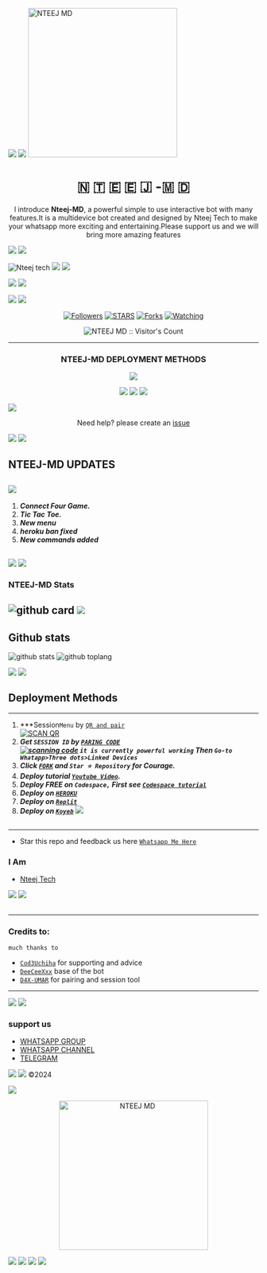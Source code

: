 <a><img src='https://i.imgur.com/LyHic3i.gif'/></a>
<a><img src='https://i.imgur.com/LyHic3i.gif'/></a>
<img alt="NTEEJ MD" height="300" src="https://i.postimg.cc/tgg4fv86/nteej.jpg">
  
<h1 align="center"> 🇳 🇹 🇪 🇪 🇯 -🇲 🇩   </h1> 
<p align="center">l introduce <b>Nteej-MD</b>, a powerful simple to use interactive bot with many features.It is a multidevice bot created and designed by Nteej Tech to make your whatsapp more exciting and entertaining.Please support us and we will bring more amazing features  </p>
<a><img src='https://i.imgur.com/LyHic3i.gif'/></a>
<a><img src='https://i.imgur.com/LyHic3i.gif'/></a>

![Nteej tech](https://readme-typing-svg.demolab.com?font=Anton&size=30&pause=998&color=8df925ff&background=F7F2F20A&vCenter=true&random=false&width=465&lines=Hello+Guys%F0%9F%91%8B!;I+thank+you+for+always+supporting+my+content;I+am+Nteej+Tech+the+creator+of+Nteej-Md;bot+more+commands+are+coming+soon;Thank+you+👍;♥️;🫂)
<a><img src='https://i.imgur.com/LyHic3i.gif'/></a>
<a><img src='https://i.imgur.com/LyHic3i.gif'/></a>

<a><img src='https://i.imgur.com/LyHic3i.gif'/></a>
<a><img src='https://i.imgur.com/LyHic3i.gif'/></a>
<p align="center">
  <a href="https://github.com/Ntee-j01/NTEEJ-MD">
    
  </a>
</p>
    
<a><img src='https://i.imgur.com/LyHic3i.gif'/></a>
<a><img src='https://i.imgur.com/LyHic3i.gif'/></a>
   
   
<p align="center">
  <a href="https://github.com/Ntee-j01?tab=followers"><img title="Followers" src="https://img.shields.io/github/followers/Ntee-j01?label=Followers&style=social"></a>
  <a href="https://github.com/Ntee-j01/NTEEJ-MD/stargazers/"><img title="STARS" src="https://img.shields.io/github/stars/Ntee-j01/NTEEJ-MD?&style=social"></a>
  <a href="https://github.com/Cod3Uchiha/TKM-bot/network/members"><img
  <a href="https://github.com/Ntee-j01/NTEEJ-MD/network/members"><img title="Forks" src="https://img.shields.io/github/forks/Ntee-j01/NTEEJ-MD?style=social"></a>
  <a href="https://github.com/Ntee-j01/NTEEJ-MD/watchers"><img title="Watching" src="https://img.shields.io/github/watchers/Ntee-j01/NTEEJ-MD?label=Watching&style=social"></a>
</p>
 
<p align="center"><img src="https://profile-counter.glitch.me/{Ntee-j01}/count.svg" alt="NTEEJ MD :: Visitor's Count" /></p>






---

<h3 align="center"><b>NTEEJ-MD</b> DEPLOYMENT METHODS
</h3>

<p align="center">
  <a href="https://github.com/Ntee-j01/NTEEJ-MD/blob/main/temp/deploy-on-vps.md"><img src="https://img.shields.io/badge/self hosting-3d1513?style=for-the-badge&logo=serverless&logoColor=FD5750"></a>
</p>
<p align="center">
  <a href="https://dashboard.heroku.com/new?template=https://github.com/Ntee-j01/NTEEJ-MD"><img src="https://img.shields.io/badge/heroku-9d7acc?style=for-the-badge&logo=heroku&logoColor=430098"></a>
  <a href="https://venocyber-web01.vercel.app/replit.html"><img src="https://img.shields.io/badge/replit-253c99?style=for-the-badge&logo=replit&logoColor=F26207"></a>
  <a href="https://app.koyeb.com/apps/deploy?type=git&repository=github.com/Ntee-j01/NTEEJ-MD&branch=main&env[SESSION_ID]&env[OWNER_NUMBER]=263714497545&env[MONGODB_URI]&&env[OWNER_NAME]=Nteej ᴛᴇᴄʜ&env[KOYEB_API]&env[PREFIX]=.&env[WAPRESENCE]&env[AUTO_READ_STATUS]=true&env[DISABLE_PM]=false&env[PACK_AUTHER]=whatsapp+bot&env[PACK_NAME]=Nteej ᴛᴇᴄʜ&env[STYLE]=0&env[MODE]=private&env[READ_MESSAGE]=false&env[THEME]=NTEEJ&env[WARN_COUNT]=3&env[BLOCK_JID]=null&env[TIME_ZONE]=Africa/Dodoma&name=Nteej-tech&env[KOYEB_NAME]=NTEEJ-MD&env[SUDO]=null&env[THUMB_IMAGE]=https://telegra.ph/file/ecb1a11c450276bf7d396.jpg"><img src="https://img.shields.io/badge/koyeb-033604?style=for-the-badge&logo=koyeb&logoColor=white"></a>
</p>
  <a href="https://youtu.be/3NdJb6_1cJM"><img src="https://img.shields.io/badge/CodeSpace-green?colorA=%23ff000&colorB=%23017e40&style=for-the-badge&logo=git&logoColor=white"></a>
</p>
<p align="center">Need help? please create an <a href="https://github.com/Ntee-j01/NTEEJ-MD">issue</a></p>

 



<a><img src='https://i.imgur.com/LyHic3i.gif'/></a>
<a><img src='https://i.imgur.com/LyHic3i.gif'/></a>
## NTEEJ-MD UPDATES
<a><img src='https://i.imgur.com/LyHic3i.gif'/></a>
---
1. ***Connect Four Game.***
2.  ***Tic Tac Toe.***
3.  ***New menu***
4.  ***heroku ban fixed***
5.  ***New commands added***
##
<a><img src='https://i.imgur.com/LyHic3i.gif'/></a>
<a><img src='https://i.imgur.com/LyHic3i.gif'/></a>

 



<h3>NTEEJ-MD Stats</h3>

![github card](https://github-readme-stats.vercel.app/api/pin/?username=Ntee-j01&repo=NTEEJ-MD&theme=chartreuse-dark)
<a><img src='https://i.imgur.com/LyHic3i.gif'/></a>
---------
## Github stats

![github stats](https://github-readme-stats.vercel.app/api?username=Ntee-j01&show_icons=true&theme=chartreuse-dark)
![github toplang](https://github-readme-stats.vercel.app/api/top-langs/?username=Ntee-j01&layout=compact&theme=chartreuse-dark)

    
   <a><img src='https://i.imgur.com/LyHic3i.gif'/></a>
   <a><img src='https://i.imgur.com/LyHic3i.gif'/></a>
## Deployment Methods

---
1.  ***Session`Menu` by [`QR and pair`](https://nteej-session-generator.onrender.com) 
    <br>
<a href="https://nteej-session-generator.onrender.com/wasiqr"><img title="SCAN QR" src="https://img.shields.io/badge/Scanning qr-h?color=darkblue&style=for-the-badge&logo=msi"></a>
2. ***Get `SESSION ID` by [`PARING CODE`](https://nteej-session-generator.onrender.com/pair)
    <br>
<a href="https://nteej-session-generator.onrender.com/pair"><img title="scanning code" src="https://img.shields.io/badge/ pairing code-h?color=green&style=for-the-badge&logo=msi"></a>
`it is currently powerful working`
Then `Go-to Whatapp>Three dots>Linked Devices`***
4.  ***Click [`FORK`](https://github.com/Ntee-j01/NTEEJ-MD/fork) and `Star ⭐ Repository` for Courage.***
5.  ***Deploy tutorial [`Youtube Video`](https://youtu.be/6rnftFl0fAI).***
6.  ***Deploy FREE on `Codespace,` First see [`Codespace tutorial`](https://youtu.be/3NdJb6_1cJM)***
7.  ***Deploy on [`HEROKU`](https://dashboard.heroku.com/new?template=https://github.com/Ntee-j01/NTEEJ-MD)***
8.  ***Deploy on [`Replit`](https://replit.com/github.com/Ntee-j01/NTEEJ-MD)***
9.  ***Deploy on [`Koyeb`](https://app.koyeb.com/apps/deploy?type=git&repository=github.com/Kingjux/Venocyber-md-Md&branch=main&env[SESSION_ID]&env[OWNER_NUMBER]=255698101622env[MONGODB_URI]&&env[OWNER_NAME]=Venocyber&env[KOYEB_API]&env[PREFIX]=.&env[WAPRESENCE]&env[AUTO_READ_STATUS]=false&env[DISABLE_PM]=false&env[PACK_AUTHER]=whatsapp+bot&env[PACK_NAME]=Venocyber+MD&env[STYLE]=0&env[MODE]=private&env[READ_MESSAGE]=false&env[THEME]=VENOCYBER&env[WARN_COUNT]=3&env[BLOCK_JID]=null&env[TIME_ZONE]=Africa/Dodoma&name=Venocyber-md&env[KOYEB_NAME]=suhail-md&env[SUDO]=null&env[THUMB_IMAGE]=https://telegra.ph/file/ecb1a11c450276bf7d396.jpg)***
<a><img src='https://i.imgur.com/LyHic3i.gif'/></a>
##
---




- Star this repo and feedback us here [`Whatsapp Me Here`](https://wa.me/+263714497545)


### I Am
- [Nteej Tech](https://github.com/Ntee-j01) 



<a><img src='https://i.imgur.com/LyHic3i.gif'/></a>
<a><img src='https://i.imgur.com/LyHic3i.gif'/></a>
##
---
### Credits to:
`much thanks to`
- [`Cod3Uchiha`](https://github.com/Cod3Uchiha) for supporting and advice
- [`DeeCeeXxx`](https://github.com/DeeCeeXxx) base of the bot
- [`D4X-UMAR`](https://github.com/D4X-UMAR) for pairing and session tool

---

<a><img src='https://i.imgur.com/LyHic3i.gif'/></a>
<a><img src='https://i.imgur.com/LyHic3i.gif'/></a>



### support us

 - [ WHATSAPP GROUP ](https://chat.whatsapp.com/Er6RNNNVWV5LORN9Nr6hL7)
 - [ WHATSAPP CHANNEL ](https://whatsapp.com/channel/0029Vae3GZF9Bb658QgSCl1I)
- [ TELEGRAM 
 ](https://t.me/Nteej)
 

<a><img src='https://i.imgur.com/LyHic3i.gif'/></a>
<a><img src='https://i.imgur.com/LyHic3i.gif'/></a>
©2024  

<a><img src='https://i.imgur.com/LyHic3i.gif'/></a>



<p align="center">
  <a href="https://github.com/Ntee-j01/NTEEJ-MD">
    <img alt="NTEEJ MD" height="300" src="https://i.postimg.cc/FssKzLK7/20240622-140407.jpg">
  </a>
</p>
    
   <a><img src='https://i.imgur.com/LyHic3i.gif'/></a>
   <a><img src='https://i.imgur.com/LyHic3i.gif'/></a>
 <a><img src='https://i.imgur.com/LyHic3i.gif'/></a>
 <a><img src='https://i.imgur.com/LyHic3i.gif'/></a>
